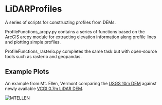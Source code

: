 # LiDARProfiles
A series of scripts for constructing profiles from DEMs.

ProfileFunctions_arcpy.py contains a series of functions based on the ArcGIS arcpy module for extracting elevation information along profile lines and plotting simple profiles.

ProfileFunctions_rasterio.py completes the same task but with open-source tools such as rasterio and geopandas.

## Example Plots

An example from Mt. Ellen, Vermont comparing the [USGS 10m DEM](https://www.usgs.gov/core-science-systems/national-geospatial-program/national-map) against newly available [VCGI 0.7m LiDAR DEM](https://maps.vcgi.vermont.gov/arcgis/rest/services/EGC_services/IMG_VCGI_LIDARDEM_SP_NOCACHE_v1/ImageServer).

![MTELLEN](../master/MtEllen_10m_LiDAR.jpg)

